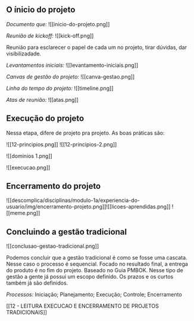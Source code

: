 ## O ínicio do projeto

*Documento que:*
![[inicio-do-projeto.png]]

*Reunião de kickoff:*
![[kick-off.png]]

Reunião para esclarecer o papel de cada um no projeto, tirar dúvidas, dar visibilizadade.

*Levantamentos iniciais:*
![[levantamento-iniciais.png]]

*Canvas de gestão do projeto:*
![[canva-gestao.png]]

*Linha do tempo do projeto:*
![[timeline.png]]

*Atas de reunião:*
![[atas.png]]

## Execução do projeto

Nessa etapa, difere de projeto pra projeto. As boas práticas são:

![[12-principios.png]]
![[12-principios-2.png]]

![[dominios 1.png]]

![[execucao.png]]

## Encerramento do projeto

![[descomplica/disciplinas/modulo-1a/experiencia-do-usuario/img/encerramento-projeto.png]]![[licoes-aprendidas.png]]
![[meme.png]]

## Concluindo a gestão tradicional

![[conclusao-gestao-tradicional.png]]

Podemos concluir que a gestão tradicional é como se fosse uma cascata. Nesse caso o processo é sequencial. Focado no resultado final, a entrega do produto é no fim do projeto.
Baseado no Guia PMBOK. Nesse tipo de gestão a gente já possui um escopo definido. Os prazos e os curtos também já são definidos.

*Processos:*
Iniciação;
Planejamento;
Execução;
Controle;
Encerramento

[[12 - LEITURA EXECUCAO E ENCERRAMENTO DE PROJETOS TRADICIONAIS]]